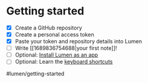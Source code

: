 # Getting started

- [x] Create a GitHub repository
- [x] Create a personal access token
- [x] Paste your token and repository details into Lumen
- [ ] Write [[1689836754688|your first note]]!
- [ ] Optional: [Install Lumen as an app](https://www.cdc.gov/niosh/mining/content/hearingloss/installPWA.html)
- [ ] Optional: Learn the [keyboard shortcuts](https://uselumen.com/keyboard-shortcuts)

#lumen/getting-started
